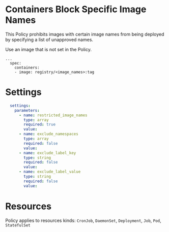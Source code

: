 # Containers Block Specific Image Names

This Policy prohibits images with certain image names from being deployed by specifying a list of unapproved names. 


Use an image that is not set in the Policy. 
```
...
  spec:
    containers:
    - image: registry/<image_names>:tag
```


# Settings
```yaml
  settings:
    parameters:
      - name: restricted_image_names
        type: array
        required: true
        value:
      - name: exclude_namespaces
        type: array
        required: false
        value:
      - name: exclude_label_key
        type: string
        required: false
        value:
      - name: exclude_label_value
        type: string
        required: false
        value:
```

# Resources
Policy applies to resources kinds:
`CronJob`, `DaemonSet`, `Deployment`, `Job`, `Pod`, `StatefulSet`
